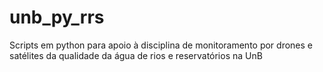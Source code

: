 # unb_py_rrs
Scripts em python para apoio à disciplina de monitoramento por drones e satélites da qualidade da água de rios e reservatórios na UnB

